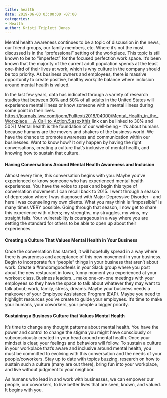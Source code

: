 ```yaml
---
title: health
date: 2019-06-03 03:00:00 -07:00
categories:
- Health
author: Kristi Triplett Jones
---
```


 Mental health awareness continues to be a topic of discussion in the news, our friend groups, our family members, etc. Where it’s not the most discussed is in the “professional” setting of the workplace. This topic is still known to be to “imperfect” for the focused perfection work space. It’s been known that the majority of the current adult population spends at the least one-third of their lives at work, which is why culture in the company should be top priority. As business owners and employees, there is massive opportunity to create positive, healthy work/life balance where inclusion around mental health is valued.
 
In the last few years, data has indicated through a variety of research studies that [between 30% and 50%](https://journals.lww.com/joem/Fulltext/2018/04000/Mental_Health_in_the_Workplace___A_Call_to_Action.5.aspx) of all adults in the United States will experience mental illness or know someone with a mental illness during some point in their lives. https://journals.lww.com/joem/Fulltext/2018/04000/Mental_Health_in_the_Workplace___A_Call_to_Action.5.aspx(this link can be linked to 30% and 50%) Mental health is the foundation of our well-being – it’s about humans because humans are the movers and shakers of the business world. We have the chance to promote awareness and communication within our businesses. Want to know how? It only happen by having the right conversations, creating a culture that’s inclusive of mental health, and knowing how to sustain that culture.
 
#### Having Conversations Around Mental Health Awareness and Inclusion 

Almost every time, this conversation begins with you. Maybe you’ve experienced or know someone who has experienced mental health experiences. You have the voice to speak and begin this type of conversation movement. I can recall back to 2015. I went through a season of depression where I was diagnosed with Major Depressive Disorder – and here I was counseling my own clients. What you may think is “impossible” is many times VERY possible. Going through that season, I now get to share this experience with others; my strengths, my struggles, my wins, my straight fails. Your vulnerability is courageous in a way where you are setting the standard for others to be able to open up about their experiences.
 
#### Creating a Culture That Values Mental Health in Your Business 
 
Once the conversation has started, it will hopefully spread in a way where there is awareness and acceptance of this new movement in your business. Begin to incorporate fun “people” things in your business that aren’t about work. Create a #randomgoodfeels in your Slack group where you post about the new restaurant in town, funny moment you experienced at your workout class. Business leaders… make one-on-one meetings with your employees so they have the space to talk about whatever they may want to talk about; work, family, stress, dreams. Maybe your business needs a makeover of your Employee Assistance Program (EAP). Maybe you need to highlight resources you’ve create to guide your employees. It’s time to make your humans, your coworkers, your people a bigger priority.

#### Sustaining a Business Culture that Values Mental Health 

It’s time to change any thought patterns about mental health. You have the power and control to change the stigma you might have consciously or subconsciously created in your head around mental health. Once your mindset is clear, your feelings and behaviors will follow. To sustain a culture in your workplace that’s aware and inclusive around mental health, you must be committed to evolving with this conversation and the needs of your people/coworkers. Stay up to date with topics buzzing, research on how to sustain such a culture (many are out there), bring fun into your workplace, and live without judgment to your neighbor. 
 
As humans who lead in and work with businesses, we can empower our people, our coworkers, to live better lives that are seen, known, and valued. It begins with you. 
        	